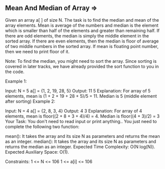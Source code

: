 Mean And Median of Array  =>
------------------------



Given an array a[ ] of size N. The task is to find the median and mean of the array elements. Mean is average of the numbers and median is the element which is smaller than half of the elements and greater than remaining half.  If there are odd elements, the median is simply the middle element in the sorted array. If there are even elements, then the median is floor of average of two middle numbers in the sorted array. If mean is floating point number, then we need to print floor of it.

Note: To find the median, you might need to sort the array. Since sorting is covered in later tracks, we have already provided the sort function to you in the code.

Example 1:

Input:
N = 5
a[] = {1, 2, 19, 28, 5}
Output: 11 5
Explanation: For array of 5 elements,
mean is (1 + 2 + 19  + 28  + 5)/5 = 11.
Median is 5 (middle element after 
sorting)
Example 2:

Input:
N = 4
a[] = {2, 8, 3, 4}
Output: 4 3
Explanation: For array of 4 elements,
mean is floor((2 + 8 + 3 + 4)/4) = 4.
Median is floor((4 + 3)/2) = 3
Your Task:
You don't need to read input or print anything.. You just need to complete the following two function:

mean(): It takes the array and its size N as parameters and returns the mean as an integer.
median(): It takes the array and its size N as parameters and returns the median as an integer.
Expected Time Complexity: O(N log(N)).
Expected Auxiliary Space: O(1).

Constraints:
1 <= N <= 106
1 <= a[i] <= 106
